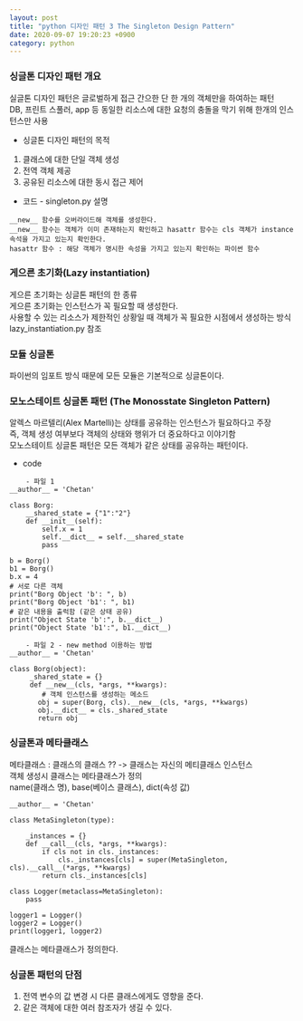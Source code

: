 ```yaml
---
layout: post
title: "python 디자인 패턴 3 The Singleton Design Pattern"
date: 2020-09-07 19:20:23 +0900
category: python
---
```



### 싱글톤 디자인 패턴 개요 

실글톤 디자인 패턴은 글로벌하게 접근 간으한 단 한 개의 객체만을 하여하는 패턴<br>
DB, 프린트 스풀러, app 등 동일한 리소스에 대한 요청의 충돌을 막기 위해 한개의 인스턴스만 사용 <br>

- 싱글톤 디자인 패턴의 목적 <br>
1. 클래스에 대한 단일 객체 생성  <br>
2. 전역 객체 제공  <br>
3. 공유된 리소스에 대한 동시 접근 제어  <br>

- 코드 - singleton.py 설명 <br>

```
__new__ 함수를 오버라이드해 객체를 생성한다.
__new__ 함수는 객체가 이미 존재하는지 확인하고 hasattr 함수는 cls 객체가 instance속석을 가지고 있는지 확인한다.
hasattr 함수 : 해당 객체가 명시한 속성을 가지고 있는지 확인하는 파이썬 함수 
```

### 게으른 초기화(Lazy instantiation) <br>
게으른 초기화는 싱글톤 패턴의 한 종류 <br>
게으른 초기화는 인스턴스가 꼭 필요할 때 생성한다.  <br>
사용할 수 있는 리소스가 제한적인 상황일 때 객체가 꼭 필요한 시점에서 생성하는 방식 <br>
lazy_instantiation.py 참조 <br>

### 모듈 싱글톤

파이썬의 임포트 방식 때문에 모든 모듈은 기본적으로 싱글톤이다.  <br>

### 모노스테이트 싱글톤 패턴 (The Monosstate Singleton Pattern)
알렉스 마르텔리(Alex Martelli)는 상태를 공유하는 인스턴스가 필요하다고 주장  <br>
즉, 객체 생성 여부보다 객체의 상태와 행위가 더 중요하다고 이야기함 <br>
모노스테이트 싱글톤 패턴은 모든 객체가 같은 상태를 공유하는 패턴이다. <br>

- code
```
    - 파일 1
__author__ = 'Chetan'

class Borg:
    __shared_state = {"1":"2"}
    def __init__(self):
        self.x = 1
        self.__dict__ = self.__shared_state
        pass

b = Borg()
b1 = Borg()
b.x = 4
# 서로 다른 객체 
print("Borg Object 'b': ", b) 
print("Borg Object 'b1': ", b1)
# 같은 내용을 출럭함 (같은 상태 공유)
print("Object State 'b':", b.__dict__) 
print("Object State 'b1':", b1.__dict__)

    - 파일 2 - new method 이용하는 방법
__author__ = 'Chetan'

class Borg(object):
     _shared_state = {}
     def __new__(cls, *args, **kwargs):
        # 객체 인스턴스를 생성하는 메소드
       obj = super(Borg, cls).__new__(cls, *args, **kwargs)
       obj.__dict__ = cls._shared_state
       return obj
```

### 싱글톤과 메타클래스

메타클래스 : 클래스의 클래스 ?? -> 클래스는 자신의 메티클래스 인스턴스 <br>
객체 생성시 클래스는 메타클래스가 정의 <br>
name(클래스 명), base(베이스 클래스), dict(속성 값)
```
__author__ = 'Chetan'

class MetaSingleton(type):
    
    _instances = {}
    def __call__(cls, *args, **kwargs):
        if cls not in cls._instances:
            cls._instances[cls] = super(MetaSingleton, cls).__call__(*args, **kwargs)
        return cls._instances[cls]

class Logger(metaclass=MetaSingleton):
    pass

logger1 = Logger()
logger2 = Logger()
print(logger1, logger2)
```

클래스는 메타클래스가 정의한다. <br>

### 싱글톤 패턴의 단점 

1. 전역 변수의 값 변경 시 다른 클래스에게도 영향을 준다.
2. 같은 객체에 대한 여러 참조자가 생길 수 있다. 